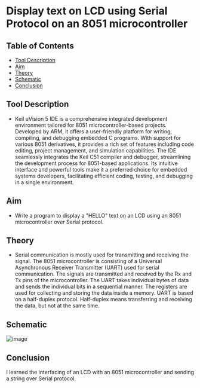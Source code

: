 Display text on LCD using Serial Protocol on an 8051 microcontroller <a name="TOP"></a>
===================

## Table of Contents
* [Tool Description](#Tool-Description)
* [Aim](#Aim)
* [Theory](#Theory)
* [Schematic](#Schematic)
* [Conclusion](#Conclusion)

## Tool Description
* Keil uVision 5 IDE is a comprehensive integrated development environment tailored for 8051 microcontroller-based projects. Developed by ARM, it offers a user-friendly platform for writing, compiling, and debugging embedded C programs. With support for various 8051 derivatives, it provides a rich set of features including code editing, project management, and simulation capabilities. The IDE seamlessly integrates the Keil C51 compiler and debugger, streamlining the development process for 8051-based applications. Its intuitive interface and powerful tools make it a preferred choice for embedded systems developers, facilitating efficient coding, testing, and debugging in a single environment.

## Aim
* Write a program to display a "HELLO" text on an LCD using an 8051 microcontroller over Serial protocol.

## Theory
* Serial communication is mostly used for transmitting and receiving the signal. The 8051 microcontroller is consisting of a Universal Asynchronous Receiver Transmitter (UART) used for serial communication. The signals are transmitted and received by the Rx and Tx pins of the microcontroller. The UART takes individual bytes of data and sends the individual bits in a sequential manner. The registers are used for collecting and storing the data inside a memory. UART is based on a half-duplex protocol. Half-duplex means transferring and receiving the data, but not at the same time.

## Schematic
![image](https://github.com/Nirvan007/8051_MCU_Projects/assets/127144315/144eae72-8c7d-4807-975a-da2e1140f887)

## Conclusion
I learned the interfacing of an LCD with an 8051 microcontroller and sending a string over Serial protocol.
